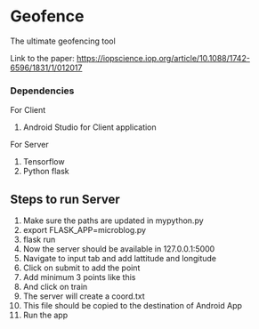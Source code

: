 # Geofence
The ultimate geofencing tool

Link to the paper: https://iopscience.iop.org/article/10.1088/1742-6596/1831/1/012017
### Dependencies
For Client
1) Android Studio for Client application

For Server
1) Tensorflow
2) Python flask 
## Steps to run Server
1) Make sure the paths are updated in mypython.py
2) export FLASK_APP=microblog.py
3) flask run
4) Now the server should be available in 127.0.0.1:5000 
5) Navigate to input tab and add lattitude and longitude
6) Click on submit to add the point
7) Add minimum 3 points like this
8) And click on train
9) The server will create a coord.txt
10) This file should be copied to the destination of Android App
11) Run the app

